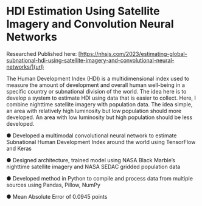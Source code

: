 # HDI Estimation Using Satellite Imagery and Convolution Neural Networks

Researched Published here: 
[https://nhsjs.com/2023/estimating-global-subnational-hdi-using-satellite-imagery-and-convolutional-neural-networks/](url)

The Human Development Index (HDI) is a multidimensional index used to measure the amount of development and overall human well-being in a specific country or subnational division of the world. 
The idea here is to develop a system to estimate HDI using data that is easier to collect. Here, I combine nighttime satellite imagery with population data. The idea simple, an area with relatively high luminosity but low population should more developed. An area with low luminosity but high population should be less developed. 


● Developed a multimodal convolutional neural network to estimate Subnational Human Development Index around the world using TensorFlow and Keras

● Designed architecture, trained model using NASA Black Marble’s nighttime satellite imagery and NASA SEDAC gridded population data

● Developed method in Python to compile and process data from multiple sources using Pandas, Pillow, NumPy

● Mean Absolute Error of 0.0945 points
